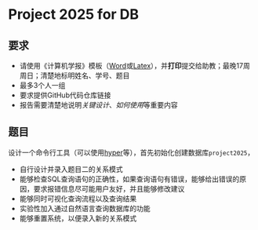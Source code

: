 # Project 2025 for DB



## 要求



- 请使用《计算机学报》模板（[Word](http://cjc.ict.ac.cn/wltg/new/submit/index.asp)或[Latex](https://www.overleaf.com/latex/templates/ji-suan-ji-xue-bao-guan-fang-latexmo-ban-xiu-gai-wei-overleafke-yong-ban/mjhxhmnqvvyn)），并**打印**提交给助教；最晚17周周日；清楚地标明姓名、学号、题目
- 最多3个人一组
- 要求提供GitHub代码仓库链接
- 报告需要清楚地说明*关键设计*、*如何使用*等重要内容

## 题目

设计一个命令行工具（可以使用[hyper](https://github.com/fastapi/typer)等），首先初始化创建数据库`project2025`，

- 自行设计并录入题目二的关系模式
- 能够检查SQL查询语句的正确性，如果查询语句有错误，能够给出错误的原因，要求报错信息尽可能用户友好，并且能够修改建议
- 能够同时可视化查询流程以及查询结果
- 实验性加入通过自然语言查询数据库的功能
- 能够重置系统，以便录入新的关系模式